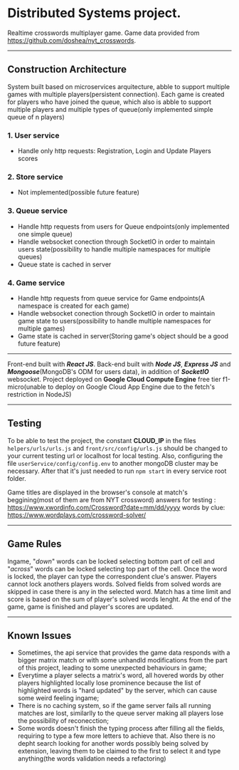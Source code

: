 # Distributed Systems project.

Realtime crosswords multiplayer game.
Game data provided from https://github.com/doshea/nyt_crosswords.

__________________________________________________________________________________________________________________________________________________________________________
## Construction Architecture

System built based on microservices arquitecture, abble to support multiple games with multiple players(persistent connection).
Each game is created for players who have joined the queue, which also is abble to support multiple players and multiple types of queue(only implemented simple queue of n players)

### 1. User service
  - Handle only http requests: Registration, Login and Update Players scores
  
### 2. Store service
  - Not implemented(possible future feature)
  
### 3. Queue service
  - Handle http requests from users for Queue endpoints(only implemented one simple queue)
  - Handle websocket conection through SocketIO in order to maintain users state(possibility to handle multiple namespaces for multiple queues)
  - Queue state is cached in server
  
### 4. Game service
  - Handle http requests from queue service for Game endpoints(A namespace is created for each game)
  - Handle websocket conection through SocketIO in order to maintain game state to users(possibility to handle multiple namespaces for multiple games)
  - Game state is cached in server(Storing game's object should be a good future feature)
  
__________________________________________________________________________________________________________________________________________________________________________
Front-end built with ***React JS***.
Back-end built with ***Node JS***, ***Express JS*** and ***Mongoose***(MongoDB's ODM for users data), in addition of ***SocketIO*** websocket.
Project deployed on **Google Cloud Compute Engine** free tier f1-micro(unable to deploy on Google Cloud App Engine due to the fetch's restriction in NodeJS)


__________________________________________________________________________________________________________________________________________________________________________
## Testing
  To be able to test the project, the constant **CLOUD_IP** in the files `helpers/urls/urls.js` and `front/src/config/urls.js` should be changed to your current testing url or localhost for local testing. Also, configuring the file `userService/config/config.env` to another mongoDB cluster may be necessary.
  After that it's just needed to run `npm start` in every service root folder. 
  
Game titles are displayed in the browser's console at match's beggining(most of them are from NYT crossword)
answers for testing : https://www.xwordinfo.com/Crossword?date=mm/dd/yyyy
words by clue: https://www.wordplays.com/crossword-solver/
__________________________________________________________________________________________________________________________________________________________________________
## Game Rules
Ingame, "*down*" words can be locked selecting bottom part of cell and "*across*" words can be locked selecting top part of the cell.
Once the word is locked, the player can type the correspondent clue's answer.
Players cannot lock anothers players words.
Solved fields from solved words are skipped in case there is any in the selected word.
Match has a time limit and score is based on the sum of player's solved words lenght.
At the end of the game, game is finished and player's scores are updated.
__________________________________________________________________________________________________________________________________________________________________________
## Known Issues
 - Sometimes, the api service that provides the game data responds with a bigger matrix match or with some unhandld modifications from the part of this project, leading to some unexpected behaviours in game;
 - Everytime a player selects a matrix's word, all hovered words by other players highlighted locally lose prominence because the list of highlighted words is "hard updated" by the server, which can cause some weird feeling ingame;
 - There is no caching system, so if the game server fails all running matches are lost, similarlly to the queue server making all players lose the possibility of reconecction;
 - Some words doesn't finish the typing process after filling all the fields, requiring to type a few more letters to achieve that. Also there is no depht search looking for another words possibly being solved by extension, leaving them to be claimed to the first to select it and type anything(the words validation needs a refactoring)


